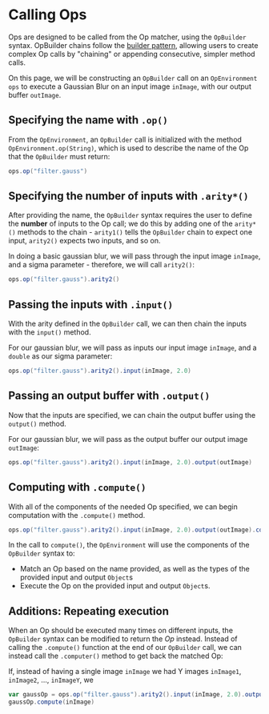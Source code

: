 # Calling Ops

Ops are designed to be called from the Op matcher, using the `OpBuilder` syntax. OpBuilder chains follow the [builder pattern](https://refactoring.guru/design-patterns/builder), allowing users to create complex Op calls by "chaining" or appending consecutive, simpler method calls.

On this page, we will be constructing an `OpBuilder` call on an `OpEnvironment ops` to execute a Gaussian Blur on an input image `inImage`, with our output buffer `outImage`.

## Specifying the name with `.op()`

From the `OpEnvironment`, an `OpBuilder` call is initialized with the method `OpEnvironment.op(String)`, which is used to describe the name of the Op that the `OpBuilder` must return:

```groovy
ops.op("filter.gauss")
```

## Specifying the number of inputs with `.arity*()`

After providing the name, the `OpBuilder` syntax requires the user to define the **number** of inputs to the Op call; we do this by adding one of the `arity*()` methods to the chain - `arity1()` tells the `OpBuilder` chain to expect one input, `arity2()` expects two inputs, and so on.

In doing a basic gaussian blur, we will pass through the input image `inImage`, and a sigma parameter - therefore, we will call `arity2()`:

```groovy
ops.op("filter.gauss").arity2()
```

## Passing the inputs with `.input()`

With the arity defined in the `OpBuilder` call, we can then chain the inputs with the `input()` method.

For our gaussian blur, we will pass as inputs our input image `inImage`, and a `double` as our sigma parameter:

```groovy
ops.op("filter.gauss").arity2().input(inImage, 2.0)
```

## Passing an output buffer with `.output()`

Now that the inputs are specified, we can chain the output buffer using the `output()` method.

For our gaussian blur, we will pass as the output buffer our output image `outImage`:

```groovy
ops.op("filter.gauss").arity2().input(inImage, 2.0).output(outImage)
```

## Computing with `.compute()`

With all of the components of the needed Op specified, we can begin computation with the `.compute()` method.

```groovy
ops.op("filter.gauss").arity2().input(inImage, 2.0).output(outImage).compute()
```

In the call to `compute()`, the `OpEnvironment` will use the components of the `OpBuilder` syntax to:
* Match an Op based on the name provided, as well as the types of the provided input and output `Object`s
* Execute the Op on the provided input and output `Object`s.

## Additions: Repeating execution

When an Op should be executed many times on different inputs, the `OpBuilder` syntax can be modified to return the *Op* instead. Instead of calling the `.compute()` function at the end of our `OpBuilder` call, we can instead call the `.computer()` method to get back the matched Op:

If, instead of having a single image `inImage` we had Y images `inImage1`, `inImage2`, ..., `inImageY`, we 

```groovy
var gaussOp = ops.op("filter.gauss").arity2().input(inImage, 2.0).output(outImage).computer()
gaussOp.compute(inImage)
```
